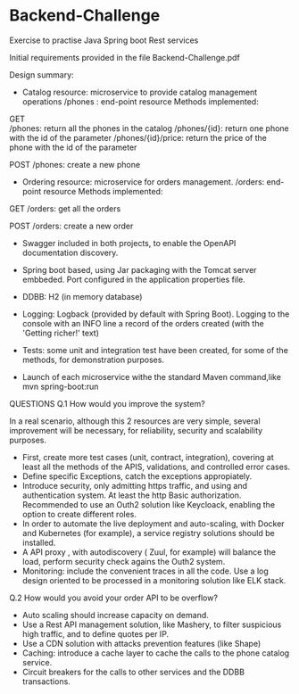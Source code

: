# Backend-Challenge
Exercise to practise Java Spring boot Rest services

Initial requirements provided in the file Backend-Challenge.pdf

Design summary:

- Catalog resource: microservice to provide catalog management operations 
/phones : end-point resource
Methods implemented:

GET  
/phones: return all the phones in the catalog
/phones/{id}: return one phone with the id of the parameter
/phones/{id}/price: return the price of the phone with the id of the parameter

POST 
/phones: create a new phone

- Ordering resource: microservice for orders management.
/orders: end-point resource
Methods implemented:

GET 
/orders: get all the orders

POST 
/orders: create a new order
- Swagger included in both projects, to enable the OpenAPI documentation  discovery.

- Spring boot based, using Jar packaging with the Tomcat server embbeded. Port configured in the application properties file.
- DDBB: H2 (in memory database)
- Logging: Logback (provided by default with Spring Boot). Logging to the console with an INFO line a record of the orders created (with the 'Getting richer!' text) 
- Tests: some unit and integration test have been created, for some of the methods, for demonstration purposes.
- Launch of each microservice withe the standard Maven command,like
	mvn spring-boot:run
 
 
QUESTIONS
Q.1 How would you improve the system?

In a real scenario, although this 2 resources are very simple, several improvement will be necessary, for reliability, security and scalability purposes.
- First, create more test cases (unit, contract, integration), covering at least all the methods of the APIS, validations, and controlled error cases.
- Define specific Exceptions, catch the exceptions appropiately.
- Introduce security, only admitting https traffic, and using and authentication system. At least the http Basic authorization. Recommended to use an Outh2 solution like Keycloack, enabling the option to create different roles.
- In order to automate the live deployment and auto-scaling, with Docker and Kubernetes (for example), a service registry solutions should be installed.
- A API proxy , with autodiscovery ( Zuul, for example) will balance the load, perform security check agains the Outh2 system.
- Monitoring: include the convenient traces in all the code. Use a log design oriented to be processed in a monitoring solution like ELK stack.

Q.2 How would you avoid your order API to be overflow?
- Auto scaling should increase capacity on demand.
- Use a Rest API management solution, like Mashery, to filter suspicious high traffic, and to define quotes per IP.
- Use a CDN solution with attacks prevention features (like Shape)
- Caching: introduce a cache layer to cache the calls to the phone catalog service.
- Circuit breakers for the calls to other services and the DDBB transactions.


